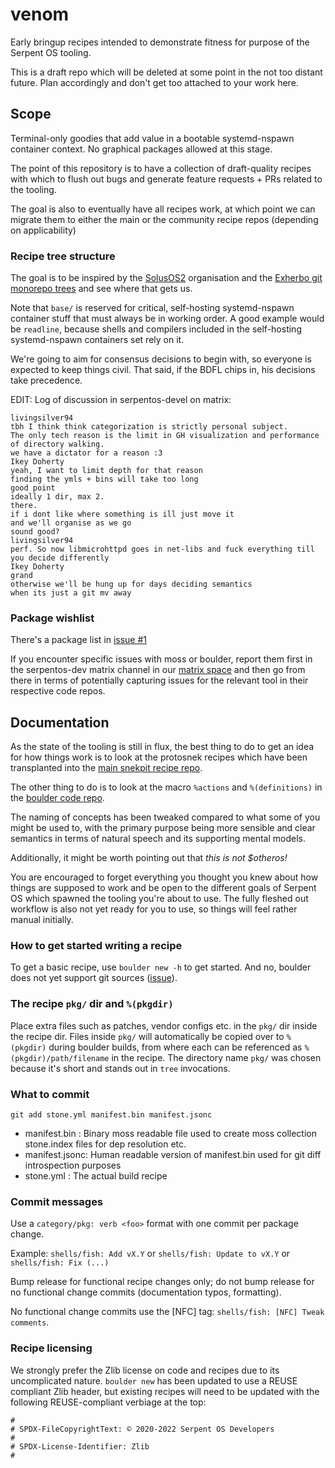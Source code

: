 # venom

Early bringup recipes intended to demonstrate fitness for purpose of the Serpent OS tooling.

This is a draft repo which will be deleted at some point in the not too distant future. Plan accordingly and don't get too attached to your work here.

## Scope

Terminal-only goodies that add value in a bootable systemd-nspawn container context. No graphical packages allowed at this stage.

The point of this repository is to have a collection of draft-quality recipes with which to flush out bugs and generate feature requests + PRs related to the tooling.

The goal is also to eventually have all recipes work, at which point we can migrate them to either the main or the community recipe repos (depending on applicability)

### Recipe tree structure

The goal is to be inspired by the [SolusOS2](https://github.com/SolusOS-discontinued/packages) organisation and the [Exherbo git monorepo trees](https://git.exherbo.org/) and see where that gets us.

Note that `base/` is reserved for critical, self-hosting systemd-nspawn container stuff that must always be in working order. A good example would be `readline`, because shells and compilers included in the self-hosting systemd-nspawn containers set rely on it.

We're going to aim for consensus decisions to begin with, so everyone is expected to keep things civil. That said, if the BDFL chips in, his decisions take precedence.

EDIT: Log of discussion in serpentos-devel on matrix:

```
livingsilver94
tbh I think think categorization is strictly personal subject.
The only tech reason is the limit in GH visualization and performance of directory walking.
we have a dictator for a reason :3
Ikey Doherty
yeah, I want to limit depth for that reason
finding the ymls + bins will take too long
good point
ideally 1 dir, max 2.
there.
if i dont like where something is ill just move it
and we'll organise as we go
sound good?
livingsilver94
perf. So now libmicrohttpd goes in net-libs and fuck everything till you decide differently
Ikey Doherty
grand
otherwise we'll be hung up for days deciding semantics
when its just a git mv away
```

### Package wishlist

There's a package list in [issue #1](https://github.com/snekpit/venom/issues/1)

If you encounter specific issues with moss or boulder, report them first in the serpentos-dev matrix channel in our [matrix space](https://matrix.to/#/!trFJOzhpDUejJKnPYg:matrix.org) and then go from there in terms of potentially capturing issues for the relevant tool in their respective code repos.

## Documentation

As the state of the tooling is still in flux, the best thing to do to get an idea for how things work is to look at the protosnek recipes which have been transplanted into the [main snekpit recipe repo](https://github.com/snekpit/main).

The other thing to do is to look at the macro `%actions` and `%(definitions)` in the [boulder code repo](https://github.com/serpent-os/boulder/tree/main/data/macros).

The naming of concepts has been tweaked compared to what some of you might be used to, with the primary purpose being more sensible and clear semantics in terms of natural speech and its supporting mental models.

Additionally, it might be worth pointing out that _this is not $otheros!_

You are encouraged to forget everything you thought you knew about how things are supposed to work and be open to the different goals of Serpent OS which spawned the tooling you're about to use.  The fully fleshed out workflow is also not yet ready for you to use, so things will feel rather manual initially.

### How to get started writing a recipe

To get a basic recipe, use `boulder new -h` to get started. And no, boulder does not yet support git sources ([issue](https://github.com/serpent-os/boulder/issues/25)).

### The recipe `pkg/` dir and `%(pkgdir)`

Place extra files such as patches, vendor configs etc. in the `pkg/` dir inside the  recipe dir.  Files inside `pkg/` will automatically be copied over to  `%(pkgdir)` during boulder builds, from where each can be referenced as `%(pkgdir)/path/filename` in the recipe.  The directory name `pkg/` was chosen because it's short and stands out in `tree` invocations.

### What to commit

    git add stone.yml manifest.bin manifest.jsonc

- manifest.bin : Binary moss readable file used to create moss collection stone.index files for dep resolution etc.
- manifest.jsonc: Human readable version of manifest.bin used for git diff introspection purposes
- stone.yml    : The actual build recipe

### Commit messages

Use a `category/pkg: verb <foo>` format with one commit per package change.

Example: `shells/fish: Add vX.Y` or `shells/fish: Update to vX.Y` or `shells/fish: Fix (...)`

Bump release for functional recipe changes only; do not bump release for no functional change commits (documentation typos, formatting).

No functional change commits use the [NFC] tag: `shells/fish: [NFC] Tweak comments`.

### Recipe licensing

We strongly prefer the Zlib license on code and recipes due to its uncomplicated nature. `boulder new` has been updated to use a REUSE compliant Zlib header, but existing recipes will need to be updated with the following REUSE-compliant verbiage at the top:

    #
    # SPDX-FileCopyrightText: © 2020-2022 Serpent OS Developers
    #
    # SPDX-License-Identifier: Zlib
    #
